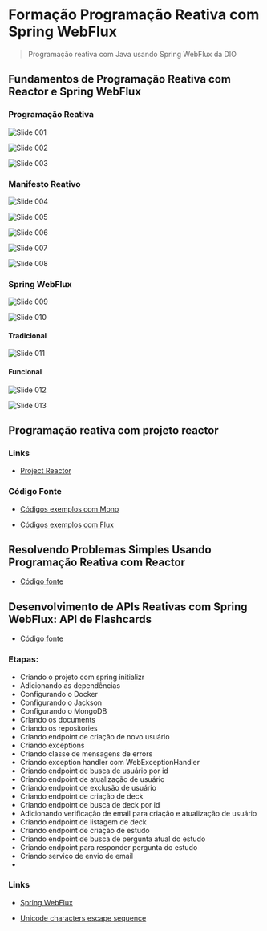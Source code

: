 # Formação Programação Reativa com Spring WebFlux

> Programação reativa com Java usando Spring WebFlux da DIO

## Fundamentos de Programação Reativa com Reactor e Spring WebFlux

### Programação Reativa

![Slide 001](/files/slide-001.png)

![Slide 002](/files/slide-002.png)

![Slide 003](/files/slide-003.png)

### Manifesto Reativo

![Slide 004](/files/slide-004.png)

![Slide 005](/files/slide-005.png)

![Slide 006](/files/slide-006.png)

![Slide 007](/files/slide-007.png)

![Slide 008](/files/slide-008.png)

### Spring WebFlux

![Slide 009](/files/slide-009.png)

![Slide 010](/files/slide-010.png)

#### Tradicional

![Slide 011](/files/slide-011.png)

#### Funcional

![Slide 012](/files/slide-012.png)

![Slide 013](/files/slide-013.png)

## Programação reativa com projeto reactor

### Links

- [Project Reactor](https://projectreactor.io/)

### Código Fonte

- [Códigos exemplos com Mono](/reactor/reactor-sample/src/main/java/me/dio/hiokdev/reactor/sample/MonoSample.java)

- [Códigos exemplos com Flux](/reactor/reactor-sample/src/main/java/me/dio/hiokdev/reactor/sample/FluxSample.java)

## Resolvendo Problemas Simples Usando Programação Reativa com Reactor

- [Código fonte](https://github.com/rodolfoHOk/dio.desafio-reactor)

## Desenvolvimento de APIs Reativas com Spring WebFlux: API de Flashcards

- [Código fonte](/spring/reactive-flashcards/)

### Etapas:

- Criando o projeto com spring initializr
- Adicionando as dependências
- Configurando o Docker
- Configurando o Jackson
- Configurando o MongoDB
- Criando os documents
- Criando os repositories
- Criando endpoint de criação de novo usuário
- Criando exceptions
- Criando classe de mensagens de errors
- Criando exception handler com WebExceptionHandler
- Criando endpoint de busca de usuário por id
- Criando endpoint de atualização de usuário
- Criando endpoint de exclusão de usuário
- Criando endpoint de criação de deck
- Criando endpoint de busca de deck por id
- Adicionando verificação de email para criação e atualização de usuário
- Criando endpoint de listagem de deck
- Criando endpoint de criação de estudo
- Criando endpoint de busca de pergunta atual do estudo
- Criando endpoint para responder pergunta do estudo
- Criando serviço de envio de email
-

### Links

- [Spring WebFlux](https://docs.spring.io/spring-framework/reference/web/webflux.html)

- [Unicode characters escape sequence](https://www.rapidtables.com/code/text/unicode-characters.html)
